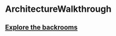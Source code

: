 ﻿# ArchitectureWalkthrough

## [Explore the backrooms](https://camelcasesensitive.github.io/ArchitectureWalkthrough/)

